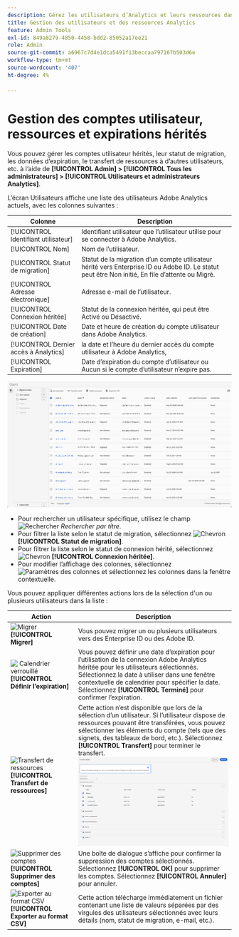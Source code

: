 ```yaml
---
description: Gérez les utilisateurs d’Analytics et leurs ressources dans Adobe Admin Console.
title: Gestion des utilisateurs et des ressources Analytics
feature: Admin Tools
exl-id: 849a8279-4850-4458-bdd2-85052a17ee21
role: Admin
source-git-commit: a6967c7d4e1dca5491f13beccaa797167b503d6e
workflow-type: tm+mt
source-wordcount: '407'
ht-degree: 4%

---
```


# Gestion des comptes utilisateur, ressources et expirations hérités

Vous pouvez gérer les comptes utilisateur hérités, leur statut de migration, les données d’expiration, le transfert de ressources à d’autres utilisateurs, etc. à l’aide de **[!UICONTROL Admin] > [!UICONTROL Tous les administrateurs] > [!UICONTROL Utilisateurs et administrateurs Analytics]**.

L’écran Utilisateurs affiche une liste des utilisateurs Adobe Analytics actuels, avec les colonnes suivantes :

| Colonne | Description |
|---|---|
| [!UICONTROL Identifiant utilisateur] | Identifiant utilisateur que l’utilisateur utilise pour se connecter à Adobe Analytics. |
| [!UICONTROL Nom] | Nom de l’utilisateur. |
| [!UICONTROL Statut de migration] | Statut de la migration d’un compte utilisateur hérité vers Enterprise ID ou Adobe ID.  Le statut peut être Non initié, En file d’attente ou Migré. |
| [!UICONTROL Adresse électronique] | Adresse e-mail de l’utilisateur. |
| [!UICONTROL Connexion héritée] | Statut de la connexion héritée, qui peut être Activé ou Désactivé. |
| [!UICONTROL Date de création] | Date et heure de création du compte utilisateur dans Adobe Analytics. |
| [!UICONTROL Dernier accès à Analytics] | la date et l’heure du dernier accès du compte utilisateur à Adobe Analytics, |
| [!UICONTROL Expiration] | Date d’expiration du compte d’utilisateur ou Aucun si le compte d’utilisateur n’expire pas. |

![Utilisateurs](assets/users.png)

- Pour rechercher un utilisateur spécifique, utilisez le champ ![Rechercher](https://spectrum.adobe.com/static/icons/workflow_18/Smock_Search_18_N.svg) *Rechercher par titre*.
- Pour filtrer la liste selon le statut de migration, sélectionnez ![Chevron](https://spectrum.adobe.com/static/icons/ui_18/ChevronSize100.svg) **[!UICONTROL Statut de migration]**.
- Pour filtrer la liste selon le statut de connexion hérité, sélectionnez ![Chevron](https://spectrum.adobe.com/static/icons/ui_18/ChevronSize100.svg) **[!UICONTROL Connexion héritée]**.
- Pour modifier l’affichage des colonnes, sélectionnez ![Paramètres des colonnes](https://spectrum.adobe.com/static/icons/workflow_18/Smock_ColumnSettings_18_N.svg) et sélectionnez les colonnes dans la fenêtre contextuelle.

Vous pouvez appliquer différentes actions lors de la sélection d&#39;un ou plusieurs utilisateurs dans la liste :

| Action | Description |
|---|---|
| ![Migrer](https://spectrum.adobe.com/static/icons/workflow_18/Smock_Briefcase_18_N.svg) **[!UICONTROL Migrer]** | Vous pouvez migrer un ou plusieurs utilisateurs vers des Enterprise ID ou des Adobe ID. |
| ![&#x200B; Calendrier verrouillé &#x200B;](https://spectrum.adobe.com/static/icons/workflow_18/Smock_CalendarLocked_18_N.svg) **[!UICONTROL Définir l’expiration]** | Vous pouvez définir une date d’expiration pour l’utilisation de la connexion Adobe Analytics héritée pour les utilisateurs sélectionnés.  Sélectionnez la date à utiliser dans une fenêtre contextuelle de calendrier pour spécifier la date. Sélectionnez **[!UICONTROL Terminé]** pour confirmer l’expiration. |
| ![Transfert de ressources](https://spectrum.adobe.com/static/icons/workflow_18/Smock_Switch_18_N.svg) **[!UICONTROL Transfert de ressources]** | Cette action n’est disponible que lors de la sélection d’un utilisateur. Si l’utilisateur dispose de ressources pouvant être transférées, vous pouvez sélectionner les éléments du compte (tels que des signets, des tableaux de bord, etc.). Sélectionnez **[!UICONTROL Transfert]** pour terminer le transfert.<br/>![Transfère des ressources](assets/transfer-assets.png) |
| ![Supprimer des comptes](https://spectrum.adobe.com/static/icons/workflow_18/Smock_Delete_18_N.svg) **[!UICONTROL Supprimer des comptes]** | Une boîte de dialogue s’affiche pour confirmer la suppression des comptes sélectionnés. Sélectionnez **[!UICONTROL OK]** pour supprimer les comptes. Sélectionnez **[!UICONTROL Annuler]** pour annuler. |
| ![Exporter au format CSV](https://spectrum.adobe.com/static/icons/workflow_18/Smock_FileCSV_18_N.svg) **[!UICONTROL Exporter au format CSV]** | Cette action télécharge immédiatement un fichier contenant une liste de valeurs séparées par des virgules des utilisateurs sélectionnés avec leurs détails (nom, statut de migration, e-mail, etc.). |

